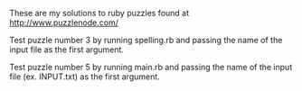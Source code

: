 These are my solutions to ruby puzzles found at http://www.puzzlenode.com/

Test puzzle number 3 by running spelling.rb and passing the name of the input file as the first argument.

Test puzzle number 5 by running main.rb and passing the name of the input file (ex. INPUT.txt) as the first argument.
